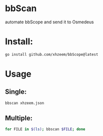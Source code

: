 # bbScan
automate bbScope and send it to Osmedeus

# Install:
```bash
go install github.com/xhzeem/bbScope@latest
```

# Usage
## Single:
```bash
bbscan xhzeem.json
```

## Multiple:
```bash
for FILE in $(ls); bbscan $FILE; done
```
